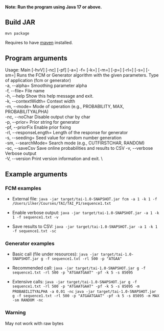 #### Note: Run the program using Java 17 or above.

## Build JAR

`mvn package`

Requires to have [maven](https://maven.apache.org/install.html) installed.

## Program arguments

Usage: Main [-hvV] [-nc] [-pf] [-a=<alpha>] -f=<fileName> [-k=<k>] [-m=<mode>]
[-p=<prior>] [-rl=<responseLength>] [-s=<seed>] [-sm=<searchMode>]
<type>
Runs the FCM or Generator algorithm with the given parameters.
<type>                   Type of application (fcm or generator) \
-a, --alpha=<alpha>      Smoothing parameter alpha \
-f, --file=<fileName>    File name \
-h, --help Show this help message and exit. \
-k, --contextWidth=<k>   Context width \
-m, --mode=<mode>        Mode of operation (e.g., PROBABILITY, MAX, PROBABILITYALPHA) \
-nc, --noChar Disable output char by char \
-p, --prior=<prior>      Prior string for generator \
-pf, --priorFix Enable prior fixing \
-rl, --responseLength=<responseLength> Length of the response for generator \
-s, --seeding=<seed>     Seed value for random number generation \
-sm, --searchMode=<searchMode> Search mode (e.g., CUTFIRSTCHAR, RANDOM) \
-sc, --saveCsv Save online probabilities and results to CSV
-v, --verbose Verbose output \
-V, --version Print version information and exit. \

## Example arguments

### FCM examples

- External file:
  `java -jar target/tai-1.0-SNAPSHOT.jar fcm -a 1 -k 1 -f /Users/ilker/Courses/TAI/TAI_P1/sequence1.txt`

- Enable verbose output:
  `java -jar target/tai-1.0-SNAPSHOT.jar -a 1 -k 1 -f sequence1.txt -v`

- Save results to CSV:
  `java -jar target/tai-1.0-SNAPSHOT.jar -a 1 -k 1 -f sequence1.txt -sc`

### Generator examples

- Basic call (file under resources):
  `java -jar target/tai-1.0-SNAPSHOT.jar g -f sequence1.txt -rl 500 -p "ATGAA"`

- Recommended call:
  `java -jar target/tai-1.0-SNAPSHOT.jar g -f sequence1.txt -rl 500 -p "ATGAATGAAT" -pf -k 5 -s 85095`

- Extensive calls:
  `java -jar target/tai-1.0-SNAPSHOT.jar g -f sequence1.txt -rl 500 -p "ATGAATGAAT" -pf -k 5 -s 85095 -m PROBABILITYALPHA -a 0.01 -nc`
  `java -jar target/tai-1.0-SNAPSHOT.jar g -f sequence1.txt -rl 500 -p "ATGAATGAAT" -pf -k 5 -s 85095 -m MAX -sm RANDOM -nc`

### Warning

May not work with raw bytes
